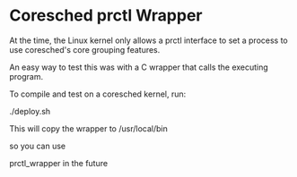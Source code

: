 
# Coresched prctl Wrapper

At the time, the Linux kernel only allows a prctl interface to set a process to use coresched's core grouping features.

An easy way to test this was with a C wrapper that calls the executing program.

To compile and test on a coresched kernel, run:

./deploy.sh

This will copy the wrapper to /usr/local/bin

so you can use

prctl_wrapper in the future